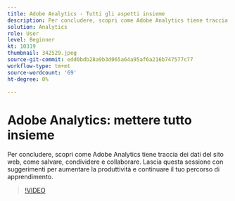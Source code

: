 ```yaml
---
title: Adobe Analytics - Tutti gli aspetti insieme
description: Per concludere, scopri come Adobe Analytics tiene traccia dei dati del sito web, come salvare, condividere e collaborare. Lascia questa sessione con suggerimenti per aumentare la tua produttività.
solution: Analytics
role: User
level: Beginner
kt: 10319
thumbnail: 342529.jpeg
source-git-commit: edd0bdb28a9b3d065a64a95af6a216b747577c77
workflow-type: tm+mt
source-wordcount: '69'
ht-degree: 0%

---
```


# Adobe Analytics: mettere tutto insieme

Per concludere, scopri come Adobe Analytics tiene traccia dei dati del sito web, come salvare, condividere e collaborare. Lascia questa sessione con suggerimenti per aumentare la produttività e continuare il tuo percorso di apprendimento.

>[!VIDEO](https://video.tv.adobe.com/v/342529/?quality=12&learn=on)
